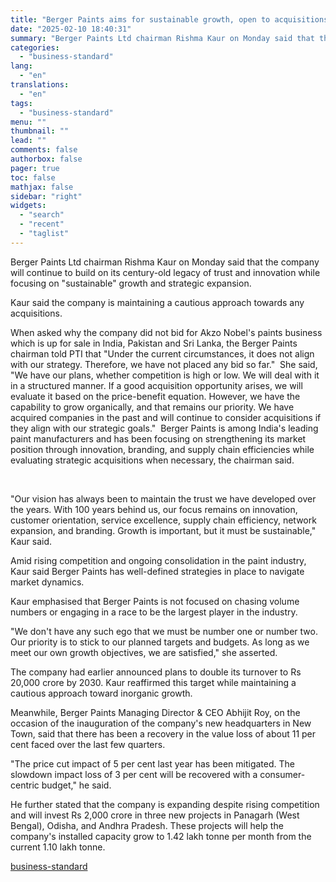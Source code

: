 ```yaml
---
title: "Berger Paints aims for sustainable growth, open to acquisitions: Chairman"
date: "2025-02-10 18:40:31"
summary: "Berger Paints Ltd chairman Rishma Kaur on Monday said that the company will continue to build on its century-old legacy of trust and innovation while focusing on \"sustainable\" growth and strategic expansion. Kaur said the company is maintaining a cautious approach towards any acquisitions. When asked why the company did..."
categories:
  - "business-standard"
lang:
  - "en"
translations:
  - "en"
tags:
  - "business-standard"
menu: ""
thumbnail: ""
lead: ""
comments: false
authorbox: false
pager: true
toc: false
mathjax: false
sidebar: "right"
widgets:
  - "search"
  - "recent"
  - "taglist"
---
```


Berger Paints Ltd chairman Rishma Kaur on Monday said that the company will continue to build on its century-old legacy of trust and innovation while focusing on "sustainable" growth and strategic expansion.

Kaur said the company is maintaining a cautious approach towards any acquisitions.

When asked why the company did not bid for Akzo Nobel's paints business which is up for sale in India, Pakistan and Sri Lanka, the Berger Paints chairman told PTI that "Under the current circumstances, it does not align with our strategy. Therefore, we have not placed any bid so far." 
She said, "We have our plans, whether competition is high or low. We will deal with it in a structured manner. If a good acquisition opportunity arises, we will evaluate it based on the price-benefit equation. However, we have the capability to grow organically, and that remains our priority. We have acquired companies in the past and will continue to consider acquisitions if they align with our strategic goals." 
Berger Paints is among India's leading paint manufacturers and has been focusing on strengthening its market position through innovation, branding, and supply chain efficiencies while evaluating strategic acquisitions when necessary, the chairman said.

 

"Our vision has always been to maintain the trust we have developed over the years. With 100 years behind us, our focus remains on innovation, customer orientation, service excellence, supply chain efficiency, network expansion, and branding. Growth is important, but it must be sustainable," Kaur said.

Amid rising competition and ongoing consolidation in the paint industry, Kaur said Berger Paints has well-defined strategies in place to navigate market dynamics.

Kaur emphasised that Berger Paints is not focused on chasing volume numbers or engaging in a race to be the largest player in the industry.

"We don't have any such ego that we must be number one or number two. Our priority is to stick to our planned targets and budgets. As long as we meet our own growth objectives, we are satisfied," she asserted.

The company had earlier announced plans to double its turnover to Rs 20,000 crore by 2030. Kaur reaffirmed this target while maintaining a cautious approach toward inorganic growth.

Meanwhile, Berger Paints Managing Director & CEO Abhijit Roy, on the occasion of the inauguration of the company's new headquarters in New Town, said that there has been a recovery in the value loss of about 11 per cent faced over the last few quarters.

"The price cut impact of 5 per cent last year has been mitigated. The slowdown impact loss of 3 per cent will be recovered with a consumer-centric budget," he said.

He further stated that the company is expanding despite rising competition and will invest Rs 2,000 crore in three new projects in Panagarh (West Bengal), Odisha, and Andhra Pradesh. These projects will help the company's installed capacity grow to 1.42 lakh tonne per month from the current 1.10 lakh tonne.

[business-standard](https://www.business-standard.com/companies/news/berger-paints-aims-for-sustainable-growth-open-to-acquisitions-chairman-125021000751_1.html)
